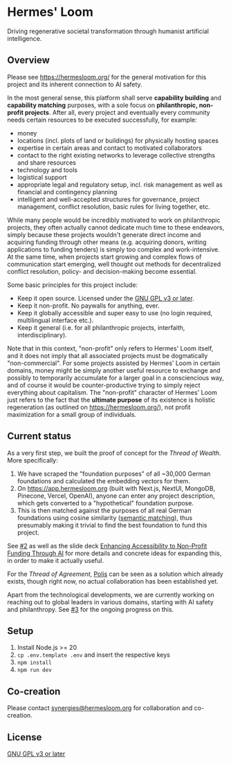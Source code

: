 # Hermes' Loom

Driving regenerative societal transformation through humanist artificial intelligence.

## Overview

Please see https://hermesloom.org/ for the general motivation for this project and its inherent connection to AI safety.

In the most general sense, this platform shall serve **capability building** and **capability matching** purposes, with a sole focus on **philanthropic, non-profit projects**. After all, every project and eventually every community needs certain resources to be executed successfully, for example:

- money
- locations (incl. plots of land or buildings) for physically hosting spaces
- expertise in certain areas and contact to motivated collaborators
- contact to the right existing networks to leverage collective strengths and share resources
- technology and tools
- logistical support
- appropriate legal and regulatory setup, incl. risk management as well as financial and contingency planning
- intelligent and well-accepted structures for governance, project management, conflict resolution, basic rules for living together, etc.

While many people would be incredibly motivated to work on philanthropic projects, they often actually cannot dedicate much time to these endeavors, simply because these projects wouldn't generate direct income and acquiring funding through other means (e.g. acquiring donors, writing applications to funding tenders) is simply too complex and work-intensive. At the same time, when projects start growing and complex flows of communication start emerging, well thought out methods for decentralized conflict resolution, policy- and decision-making become essential.

Some basic principles for this project include:

- Keep it open source. Licensed under the [GNU GPL v3 or later](https://spdx.org/licenses/GPL-3.0-or-later.html).
- Keep it non-profit. No paywalls for anything, ever.
- Keep it globally accessible and super easy to use (no login required, multilingual interface etc.).
- Keep it general (i.e. for all philanthropic projects, interfaith, interdisciplinary).

Note that in this context, "non-profit" only refers to Hermes' Loom itself, and it does not imply that all associated projects must be dogmatically "non-commercial". For some projects assisted by Hermes' Loom in certain domains, money might be simply another useful resource to exchange and possibly to temporarily accumulate for a larger goal in a consciencious way, and of course it would be counter-productive trying to simply reject everything about capitalism. The "non-profit" character of Hermes' Loom just refers to the fact that the **ultimate purpose** of its existence is holistic regeneration (as outlined on https://hermesloom.org/), not profit maximization for a small group of individuals.

## Current status

As a very first step, we built the proof of concept for the _Thread of Wealth_. More specifically:

1. We have scraped the "foundation purposes" of all ~30,000 German foundations and calculated the embedding vectors for them.
2. On https://app.hermesloom.org (built with Next.js, NextUI, MongoDB, Pinecone, Vercel, OpenAI), anyone can enter any project description, which gets converted to a "hypothetical" foundation purpose.
3. This is then matched against the purposes of all real German foundations using cosine similarity ([semantic matching](https://en.wikipedia.org/wiki/Semantic_matching)), thus presumably making it trivial to find the best foundation to fund this project.

See [#2](https://github.com/hermesloom/hermesloom/issues/2) as well as the slide deck [Enhancing Accessibility to Non-Profit Funding Through AI](https://docs.google.com/presentation/d/1dKf9l3JTdssQXnSpVuIboeOEqy9rVFIqIfidVvdiB_g/edit) for more details and concrete ideas for expanding this, in order to make it actually useful.

For the _Thread of Agreement_, [Polis](https://github.com/compdemocracy/polis) can be seen as a solution which already exists, though right now, no actual collaboration has been established yet.

Apart from the technological developments, we are currently working on reaching out to global leaders in various domains, starting with AI safety and philanthropy. See [#3](https://github.com/hermesloom/hermesloom/issues/3) for the ongoing progress on this.

## Setup

1. Install Node.js >= 20
2. `cp .env.template .env` and insert the respective keys
3. `npm install`
4. `npm run dev`

## Co-creation

Please contact synergies@hermesloom.org for collaboration and co-creation.

## License

[GNU GPL v3 or later](https://spdx.org/licenses/GPL-3.0-or-later.html)
